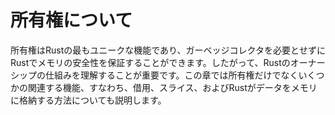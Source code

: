 # 所有権について

所有権はRustの最もユニークな機能であり、ガーベッジコレクタを必要とせずにRustでメモリの安全性を保証することができます。したがって、Rustのオーナーシップの仕組みを理解することが重要です。この章では所有権だけでなくいくつかの関連する機能、すなわち、借用、スライス、およびRustがデータをメモリに格納する方法についても説明します。
